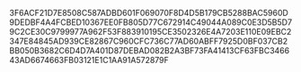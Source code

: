 3F6ACF21D7E8508C587ADBD601F069070F8D4D5B179CB5288BAC5960D9DEDBF4A4FCBED10367EE0FB805D77C672914C49044A089C0E3D5B5D79C2CE30C9799977A962F53F883910195CE3502326E4A7203E110E09EBC2347E84845AD939CE82867C960CFC736C77AD60ABFF7925D0BF037CB2BB050B3682C6D4D7A401D87DEBAD082B2A3BF73FA41413CF63FBC346643AD6674663FB03121E1C1AA91A572879F